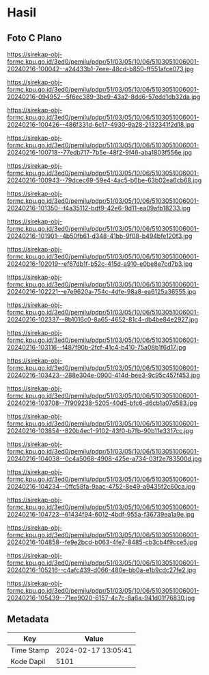 # Hasil

## Foto C Plano

https://sirekap-obj-formc.kpu.go.id/3ed0/pemilu/pdpr/51/03/05/10/06/5103051006001-20240216-100042--a24433b1-7eee-48cd-b850-ff551afce073.jpg

https://sirekap-obj-formc.kpu.go.id/3ed0/pemilu/pdpr/51/03/05/10/06/5103051006001-20240216-094952--5f6ec389-3be9-43a2-8dd6-57edd1db32da.jpg

https://sirekap-obj-formc.kpu.go.id/3ed0/pemilu/pdpr/51/03/05/10/06/5103051006001-20240216-100426--486f331d-6c17-4930-9a28-2132341f2d18.jpg

https://sirekap-obj-formc.kpu.go.id/3ed0/pemilu/pdpr/51/03/05/10/06/5103051006001-20240216-100718--77edb717-7b5e-48f2-9f46-aba1803f556e.jpg

https://sirekap-obj-formc.kpu.go.id/3ed0/pemilu/pdpr/51/03/05/10/06/5103051006001-20240216-100943--79dcec69-59e4-4ac5-b6be-63b02ea6cb68.jpg

https://sirekap-obj-formc.kpu.go.id/3ed0/pemilu/pdpr/51/03/05/10/06/5103051006001-20240216-101350--f4a35112-bdf9-42e6-9d11-ea09afb18233.jpg

https://sirekap-obj-formc.kpu.go.id/3ed0/pemilu/pdpr/51/03/05/10/06/5103051006001-20240216-101901--4b50fb61-d348-41bb-9f08-b494bfe120f3.jpg

https://sirekap-obj-formc.kpu.go.id/3ed0/pemilu/pdpr/51/03/05/10/06/5103051006001-20240216-102019--ef67db1f-b52c-415d-a910-e0be8e7cd7b3.jpg

https://sirekap-obj-formc.kpu.go.id/3ed0/pemilu/pdpr/51/03/05/10/06/5103051006001-20240216-102221--e7e9620a-754c-4dfe-98a8-ea6125a36555.jpg

https://sirekap-obj-formc.kpu.go.id/3ed0/pemilu/pdpr/51/03/05/10/06/5103051006001-20240216-102337--8b1016c0-8a65-4652-81c4-db4be84e2927.jpg

https://sirekap-obj-formc.kpu.go.id/3ed0/pemilu/pdpr/51/03/05/10/06/5103051006001-20240216-103116--f487f90b-2fcf-41c4-b410-75a08b1f6d17.jpg

https://sirekap-obj-formc.kpu.go.id/3ed0/pemilu/pdpr/51/03/05/10/06/5103051006001-20240216-103423--288e304e-0900-414d-bee3-9c95c457f453.jpg

https://sirekap-obj-formc.kpu.go.id/3ed0/pemilu/pdpr/51/03/05/10/06/5103051006001-20240216-103708--7f909238-5205-40d5-bfc6-d6cb1a07d583.jpg

https://sirekap-obj-formc.kpu.go.id/3ed0/pemilu/pdpr/51/03/05/10/06/5103051006001-20240216-103854--820b4ec1-9102-43f0-b7fb-90b11e3317cc.jpg

https://sirekap-obj-formc.kpu.go.id/3ed0/pemilu/pdpr/51/03/05/10/06/5103051006001-20240216-104038--0c4a5068-4908-425e-a734-03f2e783500d.jpg

https://sirekap-obj-formc.kpu.go.id/3ed0/pemilu/pdpr/51/03/05/10/06/5103051006001-20240216-104234--0ffc58fa-9aac-4752-8e49-a9435f2c60ca.jpg

https://sirekap-obj-formc.kpu.go.id/3ed0/pemilu/pdpr/51/03/05/10/06/5103051006001-20240216-104723--61434f94-6012-4bdf-955a-f36739ea1a9e.jpg

https://sirekap-obj-formc.kpu.go.id/3ed0/pemilu/pdpr/51/03/05/10/06/5103051006001-20240216-104858--fe9e2bcd-b063-4fe7-8485-cb3cb4f9cce5.jpg

https://sirekap-obj-formc.kpu.go.id/3ed0/pemilu/pdpr/51/03/05/10/06/5103051006001-20240216-105216--c4afc439-d066-480e-bb0a-e1b9cdc27fe2.jpg

https://sirekap-obj-formc.kpu.go.id/3ed0/pemilu/pdpr/51/03/05/10/06/5103051006001-20240216-105439--71ee9020-6157-4c7c-8a6a-941d01f76830.jpg


## Metadata

| Key        | Value               |
| ---------- | ------------------- |
| Time Stamp | 2024-02-17 13:05:41 |
| Kode Dapil | 5101                |



